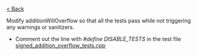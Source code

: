 [< Back](../../README.md)

Modify additionWillOverflow so that all the tests pass while not triggering any warnings or sanitizers.

* Comment out the line with *#define DISABLE_TESTS* in the test
  file [signed_addition_overflow_tests.cpp](signed_addition_overflow_tests.cpp)